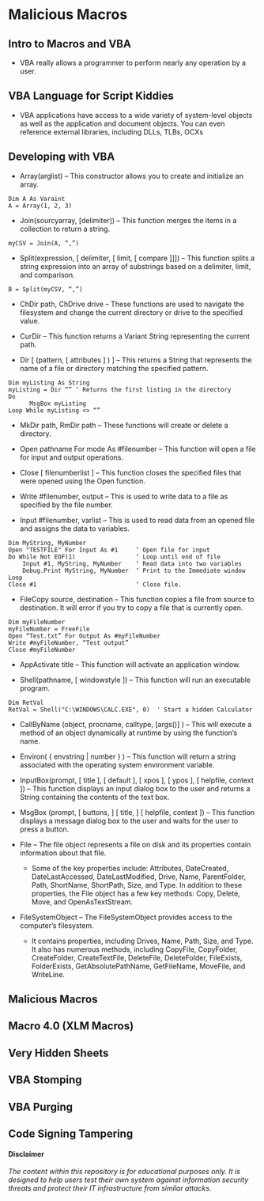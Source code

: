 # Malicious Macros

## Intro to Macros and VBA

- VBA really allows a programmer to perform nearly any operation by a user.

## VBA Language for Script Kiddies

- VBA applications have access to a wide variety of system-level objects as well as the application and document objects. You can even reference external libraries, including DLLs, TLBs, OCXs

## Developing with VBA

- Array(arglist) – This constructor allows you to create and initialize an array. 

```
Dim A As Varaint
A = Array(1, 2, 3)
```

- Join(sourcyarray, [delimiter]) – This function merges the items in a collection to return a string.

```
myCSV = Join(A, “,”)
```

- Split(expression, [ delimiter, [ limit, [ compare ]]]) – This function splits a string expression into an array of substrings based on a delimiter, limit, and comparison.

```
B = Split(myCSV, “,”)
```

- ChDir path, ChDrive drive – These functions are used to navigate the filesystem and change the current directory or drive to the specified value.

- CurDir – This function returns a Variant String representing the current path.

- Dir [ (pattern, [ attributes ] ) ] – This returns a String that represents the name of a file or directory matching the specified pattern.

```
Dim myListing As String
myListing = Dir “” ‘ Returns the first listing in the directory
Do
      MsgBox myListing
Loop While myListing <> “”
```

- MkDir path, RmDir path – These functions will create or delete a directory.

- Open pathname For mode As #filenumber – This function will open a file for input and output operations.

- Close [ filenumberlist ] – This function closes the specified files that were opened using the Open function.

- Write #filenumber, output – This is used to write data to a file as specified by the file number.

- Input #filenumber, varlist – This is used to read data from an opened file and assigns the data to variables.

```
Dim MyString, MyNumber
Open "TESTFILE" For Input As #1     ‘ Open file for input
Do While Not EOF(1)                 ‘ Loop until end of file
    Input #1, MyString, MyNumber    ‘ Read data into two variables
    Debug.Print MyString, MyNumber  ‘ Print to the Immediate window
Loop
Close #1                            ‘ Close file.
```

- FileCopy source, destination – This function copies a file from source to destination. It will error if you try to copy a file that is currently open.

```
Dim myFileNumber
myFileNumber = FreeFile
Open “Test.txt” For Output As #myFileNumber
Write #myFileNumber, “Test output”
Close #myFileNumber
```

- AppActivate title – This function will activate an application window.

- Shell(pathname, [ windowstyle ]) – This function will run an executable program. 

```
Dim RetVal
RetVal = Shell("C:\WINDOWS\CALC.EXE", 0)  ' Start a hidden Calculator
```

- CallByName (object, procname, calltype, [args()] ) – This will execute a method of an object dynamically at runtime by using the function’s name.

- Environ( { envstring | number } ) – This function will return a string associated with the operating system environment variable.

- InputBox(prompt, [ title ], [ default ], [ xpos ], [ ypos ], [ helpfile, context ]) – This function displays an input dialog box to the user and returns a String containing the contents of the text box.

- MsgBox (prompt, [ buttons, ] [ title, ] [ helpfile, context ]) – This function displays a message dialog box to the user and waits for the user to press a button. 

- File – The file object represents a file on disk and its properties contain information about that file.
	- Some of the key properties include: Attributes, DateCreated, DateLastAccessed, DateLastModified, Drive, Name, ParentFolder, Path, ShortName, ShortPath, Size, and Type. In addition to these properties, the File object has a few key methods: Copy, Delete, Move, and OpenAsTextStream.

- FileSystemObject – The FileSystemObject provides access to the computer’s filesystem.
	- It contains properties, including Drives, Name, Path, Size, and Type. It also has numerous methods, including CopyFile, CopyFolder, CreateFolder, CreateTextFile, DeleteFile, DeleteFolder, FileExists, FolderExists, GetAbsolutePathName, GetFileName, MoveFile, and WriteLine.



## Malicious Macros

## Macro 4.0 (XLM Macros)

## Very Hidden Sheets

## VBA Stomping

## VBA Purging

## Code Signing Tampering

#### Disclaimer
*The content within this repository is for educational purposes only. It is designed to help users test their own system against information security threats and protect their IT infrastructure from similar attacks.*
